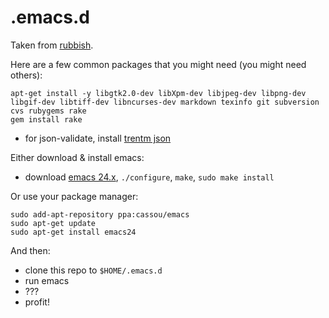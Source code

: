 # .emacs.d

Taken from [rubbish](https://github.com/rubbish/rubbish-emacs-setup).

Here are a few common packages that you might need (you might need others):

    apt-get install -y libgtk2.0-dev libXpm-dev libjpeg-dev libpng-dev libgif-dev libtiff-dev libncurses-dev markdown texinfo git subversion cvs rubygems rake
    gem install rake

* for json-validate, install [trentm json](https://github.com/trentm/json)

Either download & install emacs:
* download [emacs 24.x](http://www.gnu.org/software/emacs/), `./configure`, `make`, `sudo make install`

Or use your package manager:

    sudo add-apt-repository ppa:cassou/emacs
    sudo apt-get update
    sudo apt-get install emacs24

And then:
* clone this repo to `$HOME/.emacs.d`
* run emacs
* ???
* profit!
